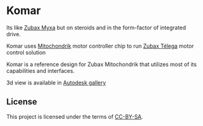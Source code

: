 # Komar
Its like [Zubax Myxa](https://zubax.com/products/myxa) but on steroids and in the form-factor of integrated drive. 

Komar uses [Mitochondrik](https://zubax.com/products/mitochondrik) motor controller chip to run [Zubax Télega](https://zubax.com/technologies/telega) motor control solution

Komar is a reference design for Zubax Mitochondrik that utilizes most of its capabilities and interfaces. 

3d view is available in [Autodesk gallery](http://bit.ly/2sWZaMW)

## License

This project is licensed under the terms of [CC-BY-SA](https://creativecommons.org/licenses/by-sa/3.0/).
